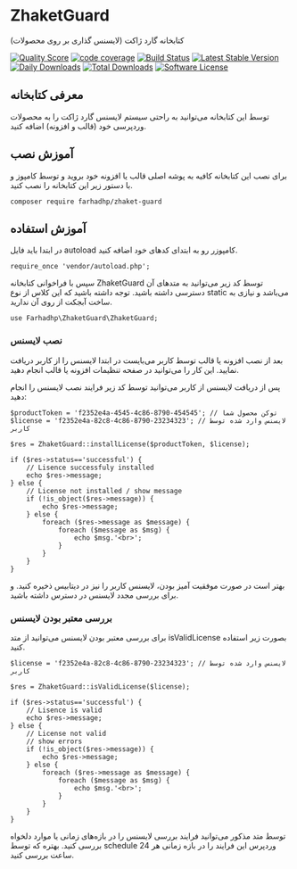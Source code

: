 # ZhaketGuard
کتابخانه گارد ژاکت (لایسنس گذاری بر روی محصولات)

<a href="https://scrutinizer-ci.com/g/farhadhp/zhaket-guard"><img src="https://img.shields.io/scrutinizer/g/farhadhp/zhaket-guard.svg?style=round-square" alt="Quality Score"></img></a>
[![code coverage](https://codecov.io/gh/farhadhp/zhaket-guard/branch/master/graph/badge.svg)](https://codecov.io/gh/farhadhp/zhaket-guard)
[![Build Status](https://travis-ci.org/farhadhp/zhaket-guard.svg?branch=master)](https://travis-ci.org/farhadhp/zhaket-guard)
[![Latest Stable Version](https://poser.pugx.org/farhadhp/zhaket-guard/v/stable)](https://packagist.org/packages/farhadhp/zhaket-guard)
[![Daily Downloads](https://poser.pugx.org/farhadhp/zhaket-guard/d/daily)](https://packagist.org/packages/farhadhp/zhaket-guard)
[![Total Downloads](https://poser.pugx.org/farhadhp/zhaket-guard/downloads)](https://packagist.org/packages/farhadhp/zhaket-guard)
[![Software License](https://img.shields.io/badge/license-MIT-blue.svg?style=round-square)](LICENSE.md)



## معرفی کتابخانه 
توسط این کتابخانه می‌توانید به راحتی سیستم لایسنس گارد ژاکت را به محصولات وردپرسی خود (قالب و افزونه) اضافه کنید.

## آموزش نصب 
برای نصب این کتابخانه کافیه به پوشه اصلی قالب یا افزونه خود بروید و توسط کامپوز و با دستور زیر این کتابخانه را نصب کنید.

```
composer require farhadhp/zhaket-guard
```

## آموزش استفاده 
در ابتدا باید فایل autoload کامپوزر رو به ابتدای کدهای خود اضافه کنید.

```
require_once 'vendor/autoload.php';
```

سپس با فراخوانی کتابخانه ZhaketGuard توسط کد زیر می‌توانید به متدهای آن دسترسی داشته باشید. توجه داشته باشید که این کلاس از نوع static می‌باشد و نیازی به ساخت آبجکت از روی آن ندارید.
 
```
use Farhadhp\ZhaketGuard\ZhaketGuard;
```

### نصب لایسنس
بعد از نصب افزونه یا قالب توسط کاربر می‌بایست در ابتدا لایسنس را از کاربر دریافت نمایید. این کار را می‌توانید در صفحه تنظیمات افزونه یا قالب انجام دهید.

پس از دریافت لایسنس از کاربر می‌توانید توسط کد زیر فرایند نصب لایسنس را انجام دهید:

```
$productToken = 'f2352e4a-4545-4c86-8790-454545'; // توکن محصول شما
$license = 'f2352e4a-82c8-4c86-8790-23234323'; // لایسنس وارد شده توسط کاربر

$res = ZhaketGuard::installLicense($productToken, $license);

if ($res->status=='successful') {
    // Lisence successfuly installed
    echo $res->message;
} else {
    // License not installed / show message
    if (!is_object($res->message)) {
        echo $res->message;
    } else {
        foreach ($res->message as $message) {
            foreach ($message as $msg) {
                echo $msg.'<br>';
            }
        }
    }
}
```
بهتر است در صورت موفقیت آمیز بودن، لایسنس کاربر را نیز در دیتابیس ذخیره کنید. و برای بررسی مجدد لایسنس در دسترس داشته باشید.

### بررسی معتبر بودن لایسنس 

برای بررسی معتبر بودن لایسنس می‌توانید از متد isValidLicense بصورت زیر استفاده کنید.

```
$license = 'f2352e4a-82c8-4c86-8790-23234323'; // لایسنس وارد شده توسط کاربر

$res = ZhaketGuard::isValidLicense($license);

if ($res->status=='successful') {
    // Lisence is valid
    echo $res->message;
} else {
    // License not valid
    // show errors
    if (!is_object($res->message)) {
        echo $res->message;
    } else {
        foreach ($res->message as $message) {
            foreach ($message as $msg) {
                echo $msg.'<br>';
            }
        }
    }
}
```
توسط متد مذکور می‌توانید فرایند بررسی لایسنس را در بازه‌های زمانی یا موارد دلخواه بررسی کنید. بهتره که توسط schedule وردپرس این فرایند را در بازه زمانی هر 24 ساعت بررسی کنید.





